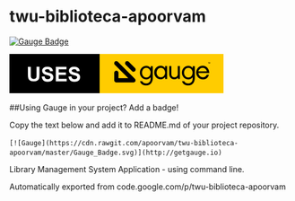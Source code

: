 # twu-biblioteca-apoorvam
[![Gauge Badge](https://cdn.rawgit.com/apoorvam/twu-biblioteca-apoorvam/master/Gauge_Badge.svg)](http://getgauge.io)

[![Gauge Badge](https://github.com/apoorvam/twu-biblioteca-apoorvam/blob/master/Gauge_Badge.svg)](http://getgauge.io)

##Using Gauge in your project? Add a badge!

Copy the text below and add it to README.md of your project repository.

`[![Gauge](https://cdn.rawgit.com/apoorvam/twu-biblioteca-apoorvam/master/Gauge_Badge.svg)](http://getgauge.io)`

Library Management System Application - using command line.

Automatically exported from code.google.com/p/twu-biblioteca-apoorvam
